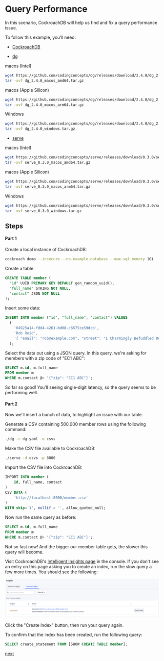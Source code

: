 # Query Performance

In this scenario, CockroachDB will help us find and fix a query performance issue.

To follow this example, you'll need:

* [CockroachDB](https://www.cockroachlabs.com/docs/stable/install-cockroachdb)

* [dg](https://github.com/codingconcepts/dg/releases/latest)

macos (Intel)

``` sh
wget https://github.com/codingconcepts/dg/releases/download/2.4.0/dg_2.4.0_macos_amd64.tar.gz
tar -xvf dg_2.4.0_macos_amd64.tar.gz
```

macos (Apple Silicon)

``` sh
wget https://github.com/codingconcepts/dg/releases/download/2.4.0/dg_2.4.0_macos_arm64.tar.gz
tar -xvf dg_2.4.0_macos_arm64.tar.gz
```

Windows

``` sh
wget https://github.com/codingconcepts/dg/releases/download/2.4.0/dg_2.4.0_windows.tar.gz
tar -xvf dg_2.4.0_windows.tar.gz
```

* [serve](https://github.com/codingconcepts/serve/releases/latest)

macos (Intel)

``` sh
wget https://github.com/codingconcepts/serve/releases/download/0.3.0/serve_0.3.0_macos_amd64.tar.gz
tar -xvf serve_0.3.0_macos_amd64.tar.gz
```

macos (Apple Silicon)

``` sh
wget https://github.com/codingconcepts/serve/releases/download/0.3.0/serve_0.3.0_macos_arm64.tar.gz
tar -xvf serve_0.3.0_macos_arm64.tar.gz
```

Windows

``` sh
wget https://github.com/codingconcepts/serve/releases/download/0.3.0/serve_0.3.0_windows.tar.gz
tar -xvf serve_0.3.0_windows.tar.gz
```

## Steps

#### Part 1

Create a local instance of CockroachDB:

``` sh
cockroach demo --insecure --no-example-database --max-sql-memory 1Gi
```

Create a table:

``` sql
CREATE TABLE member (
  "id" UUID PRIMARY KEY DEFAULT gen_random_uuid(),
  "full_name" STRING NOT NULL,
  "contact" JSON NOT NULL
);
```

Insert some data:

``` sql
INSERT INTO member ("id", "full_name", "contact") VALUES
  (
    '04925a14-fdd4-4261-bd08-c6575ce59dcb',
    'Rob Reid',
    '{ "email": "rob@example.com", "street": "1 Charmingly Befuddled Road, Englandshire", "city": "London", "zip": "EC1 ABC" }'
  );
```

Select the data out using a JSON query. In this query, we're asking for members with a zip code of "EC1 ABC":

``` sql
SELECT m.id, m.full_name
FROM member m
WHERE m.contact @> '{"zip": "EC1 ABC"}';
```

So far so good! You'll seeing single-digit latency, so the query seems to be performing well.

#### Part 2

Now we'll insert a bunch of data, to highlight an issue with our table.

Generate a CSV containing 500,000 member rows using the following command:

``` sh
./dg -c dg.yaml -o csvs
```

Make the CSV file available to CockroachDB:

``` sh
./serve -d csvs -p 8000
```

Import the CSV file into CockroachDB:

``` sql
IMPORT INTO member (
	id, full_name, contact
)
CSV DATA (
    'http://localhost:8000/member.csv'
)
WITH skip='1', nullif = '', allow_quoted_null;
```

Now run the same query as before:

``` sql
SELECT m.id, m.full_name
FROM member m
WHERE m.contact @> '{"zip": "EC1 ABC"}';
``` 

Not so fast now! And the bigger our member table gets, the slower this query will become.

Visit CockroachDB's [Intelligent Insights page](http://127.0.0.1:8080/#/insights?tab=Schema+Insights&ascending=false&columnTitle=insights) in the console. If you don't see an entry on this page asking you to create an index, run the slow query a few more times. You should see the following:

![insights](/images/query-performance/insights.png)

Click the "Create Index" button, then run your query again.

To confirm that the index has been created, run the following query:

``` sql
SELECT create_statement FROM [SHOW CREATE TABLE member];
```

[next](/scenarios/geo-partitioning/README.md)